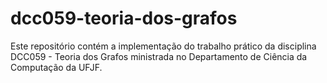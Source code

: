 # dcc059-teoria-dos-grafos
Este repositório contém a implementação do trabalho prático da disciplina DCC059 - Teoria dos Grafos ministrada no Departamento de Ciência da Computação da UFJF.
